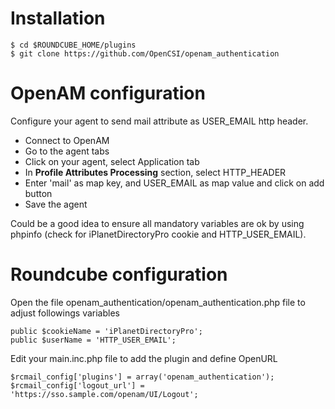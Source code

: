 # Installation

    $ cd $ROUNDCUBE_HOME/plugins
    $ git clone https://github.com/OpenCSI/openam_authentication

# OpenAM configuration

Configure your agent to send mail attribute as USER_EMAIL http header.

* Connect to OpenAM
* Go to the agent tabs
* Click on your agent, select Application tab
* In **Profile Attributes Processing** section, select HTTP_HEADER
* Enter 'mail' as map key, and USER_EMAIL as map value and click on add button
* Save the agent

Could be a good idea to ensure all mandatory variables are ok by using phpinfo (check for
iPlanetDirectoryPro cookie and HTTP_USER_EMAIL).

# Roundcube configuration

Open the file openam_authentication/openam_authentication.php file to adjust followings variables

    public $cookieName = 'iPlanetDirectoryPro';
    public $userName = 'HTTP_USER_EMAIL';

Edit your main.inc.php file to add the plugin and define OpenURL

    $rcmail_config['plugins'] = array('openam_authentication');
    $rcmail_config['logout_url'] = 'https://sso.sample.com/openam/UI/Logout';
